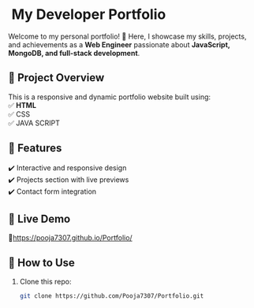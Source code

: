 #  My Developer Portfolio

Welcome to my personal portfolio! 🚀 Here, I showcase my skills, projects, and achievements as a **Web Engineer** passionate about **JavaScript, MongoDB, and full-stack development**.

## 📂 Project Overview

This is a responsive and dynamic portfolio website built using:\
✅ **HTML**\
✅ CSS\
✅ JAVA SCRIPT

## 🎨 Features

✔️ Interactive and responsive design\
✔️ Projects section with live previews\
✔️ Contact form integration

## 🚀 Live Demo

🔗https://pooja7307.github.io/Portfolio/

## 📜 How to Use

1. Clone this repo:
   ```bash
   git clone https://github.com/Pooja7307/Portfolio.git
   ```

